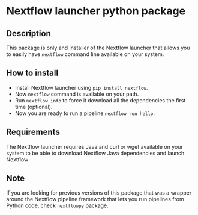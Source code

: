 # Nextflow launcher python package

## Description
This package is only and installer of the Nextflow launcher that allows
you to easily have `nextflow` command line available on your system.

## How to install
 - Install Nextflow launcher using `pip install nextflow`. 
 - Now `nextflow` command is available on your path.
 - Run `nextflow info` to force it download all the dependencies the first time (optional).
 - Now you are ready to run a pipeline `nextflow run hello`. 

## Requirements
The Nextflow launcher requires Java and curl or wget available on your
system to be able to download Nextflow Java dependencies and launch Nextflow

## Note
If you are looking for previous versions of this package that was a wrapper around the Nextflow
pipeline framework that lets you run pipelines from Python code, check `nextflowpy` package.
